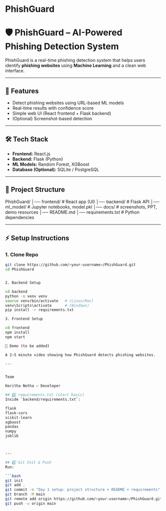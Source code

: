 # PhishGuard
# 🛡️ PhishGuard – AI-Powered Phishing Detection System

PhishGuard is a real-time phishing detection system that helps users identify **phishing websites** using **Machine Learning** and a clean web interface.

---

## 🚀 Features
- Detect phishing websites using URL-based ML models
- Real-time results with confidence score
- Simple web UI (React frontend + Flask backend)
- (Optional) Screenshot-based detection

---

## 🛠️ Tech Stack
- **Frontend:** React.js
- **Backend:** Flask (Python)
- **ML Models:** Random Forest, XGBoost
- **Database (Optional):** SQLite / PostgreSQL

---

## 📂 Project Structure

PhishGuard/
│── frontend/        # React app (UI)
│── backend/         # Flask API
│── ml_model/        # Jupyter notebooks, model.pkl
│── docs/            # screenshots, PPT, demo resources
│── README.md
│── requirements.txt # Python dependencies


---

## ⚡ Setup Instructions
### 1. Clone Repo
```bash
git clone https://github.com/<your-username>/PhishGuard.git
cd PhishGuard


2. Backend Setup

cd backend
python -m venv venv
source venv/bin/activate   # (Linux/Mac)
venv\Scripts\activate      # (Windows)
pip install -r requirements.txt

3. Frontend Setup

cd frontend
npm install
npm start

🎥 Demo (to be added)

A 2–5 minute video showing how PhishGuard detects phishing websites.

---


Team

Haritha Netha – Developer

## 4️⃣ requirements.txt (start basic)
Inside `backend/requirements.txt`:

flask
flask-cors
scikit-learn
xgboost
pandas
numpy
joblib



---

## 5️⃣ Git Init & Push
Run:

```bash
git init
git add .
git commit -m "Day 1 setup: project structure + README + requirements"
git branch -M main
git remote add origin https://github.com/<your-username>/PhishGuard.git
git push -u origin main
